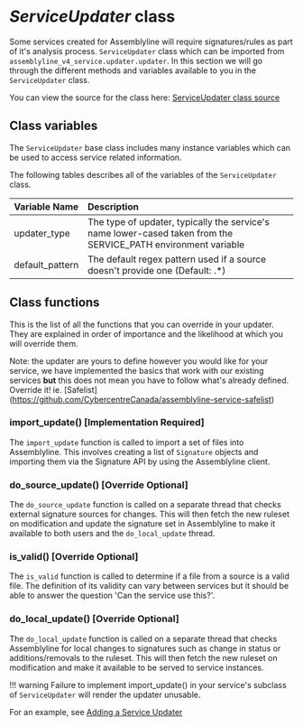 # *ServiceUpdater* class
Some services created for Assemblyline will require signatures/rules as part of it's analysis process. `ServiceUpdater` class which can be imported from `assemblyline_v4_service.updater.updater`. In this section we will go through the different methods and variables available to you in the `ServiceUpdater` class.


You can view the source for the class here: [ServiceUpdater class source](https://github.com/CybercentreCanada/assemblyline-v4-service/blob/master/assemblyline_v4_service/updater/updater.py)

## Class variables
The `ServiceUpdater` base class includes many instance variables which can be used to access service related information.

The following tables describes all of the variables of the `ServiceUpdater` class.

| Variable Name | Description |
|:---|:---|
| updater_type | The type of updater, typically the service's name lower-cased taken from the SERVICE_PATH environment variable|
| default_pattern | The default regex pattern used if a source doesn't provide one (Default: .*)|

## Class functions
This is the list of all the functions that you can override in your updater. They are explained in order of importance and the likelihood at which you will override them.

Note: the updater are yours to define however you would like for your service, we have implemented the basics that work with our existing services **but** this does not mean you have to follow what's already defined. Override it!
ie. [Safelist] (https://github.com/CybercentreCanada/assemblyline-service-safelist)

### import_update() [Implementation Required]
The `import_update` function is called to import a set of files into Assemblyline. This involves creating a list of `Signature` objects and importing them via the Signature API by using the Assemblyline client.

### do_source_update() [Override Optional]
The `do_source_update` function is called on a separate thread that checks external signature sources for changes. This will then fetch the new ruleset on modification and update the signature set in Assemblyline to make it available to both users and the `do_local_update` thread.

### is_valid() [Override Optional]
The `is_valid` function is called to determine if a file from a source is a valid file. The definition of its validity can vary between services but it should be able to answer the question 'Can the service use this?'.

### do_local_update() [Override Optional]
The `do_local_update` function is called on a separate thread that checks Assemblyline for local changes to signatures such as change in status or additions/removals to the ruleset. This will then fetch the new ruleset on modification and make it available to be served to service instances.


!!! warning
    Failure to implement import_update() in your service's subclass of `ServiceUpdater` will render the updater unusable.

For an example, see [Adding a Service Updater](../adding_a_service_updater.md)
